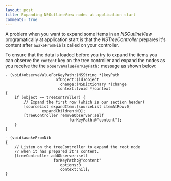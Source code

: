 ```yaml
---
layout: post
title: Expanding NSOutlineView nodes at application start
comments: true
---
```

A problem when you want to expand some items in an _NSOutlineView_ programatically at application start is that the _NSTreeController_ prepares it's content after `awakeFromNib` is called on your controller.

To ensure that the data is loaded before you try to expand the items you can observe the `content` key on the tree controller and expand the nodes as you receive the the `observeValueForKeyPath:` message as shown below:

``` objc
- (void)observeValueForKeyPath:(NSString *)keyPath 
                      ofObject:(id)object 
                        change:(NSDictionary *)change 
                       context:(void *)context
{
    if (object == treeController) {
        // Expand the first row (which is our section header)
        [sourceList expandItem:[sourceList itemAtRow:0] 
                expandChildren:NO];
        [treeController removeObserver:self 
                            forKeyPath:@"content"];
    }
}

- (void)awakeFromNib
{
    // Listen on the treeController to expand the root node 
    // when it has prepared it's content.
    [treeController addObserver:self 
                     forKeyPath:@"content" 
                        options:0 
                        context:nil];
}
```
